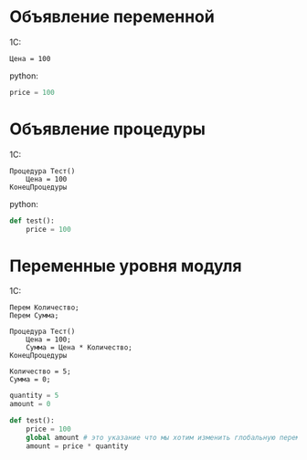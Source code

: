 
# Объявление переменной

1C:
```bsl
Цена = 100
```
python:
```python
price = 100
```

# Объявление процедуры

1C:
```bsl
Процедура Тест()
    Цена = 100
КонецПроцедуры
```

python:
```python
def test():
    price = 100
```

# Переменные уровня модуля

1C:
```bsl
Перем Количество;
Перем Сумма;

Процедура Тест()
    Цена = 100;
    Сумма = Цена * Количество;
КонецПроцедуры

Количество = 5;
Сумма = 0;
```

```python
quantity = 5
amount = 0

def test():
    price = 100
    global amount # это указание что мы хотим изменить глобальную переменную
    amount = price * quantity
```